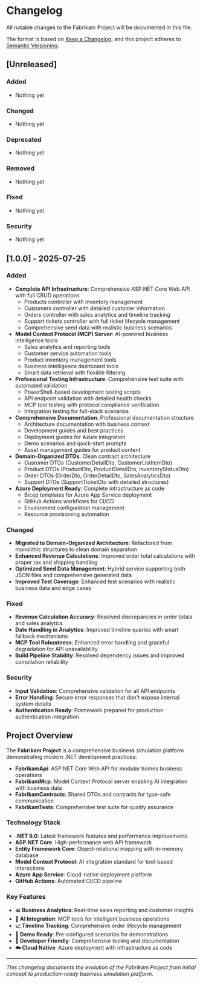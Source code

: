# Changelog

All notable changes to the Fabrikam Project will be documented in this file.

The format is based on [Keep a Changelog](https://keepachangelog.com/en/1.0.0/),
and this project adheres to [Semantic Versioning](https://semver.org/spec/v2.0.0.html).

## [Unreleased]

### Added
- Nothing yet

### Changed
- Nothing yet

### Deprecated
- Nothing yet

### Removed
- Nothing yet

### Fixed
- Nothing yet

### Security
- Nothing yet

## [1.0.0] - 2025-07-25

### Added
- **Complete API Infrastructure**: Comprehensive ASP.NET Core Web API with full CRUD operations
  - Products controller with inventory management
  - Customers controller with detailed customer information
  - Orders controller with sales analytics and timeline tracking
  - Support tickets controller with full ticket lifecycle management
  - Comprehensive seed data with realistic business scenarios
- **Model Context Protocol (MCP) Server**: AI-powered business intelligence tools
  - Sales analytics and reporting tools
  - Customer service automation tools
  - Product inventory management tools
  - Business intelligence dashboard tools
  - Smart data retrieval with flexible filtering
- **Professional Testing Infrastructure**: Comprehensive test suite with automated validation
  - PowerShell-based development testing scripts
  - API endpoint validation with detailed health checks
  - MCP tool testing with protocol compliance verification
  - Integration testing for full-stack scenarios
- **Comprehensive Documentation**: Professional documentation structure
  - Architecture documentation with business context
  - Development guides and best practices
  - Deployment guides for Azure integration
  - Demo scenarios and quick-start prompts
  - Asset management guides for product content
- **Domain-Organized DTOs**: Clean contract architecture
  - Customer DTOs (CustomerDetailDto, CustomerListItemDto)
  - Product DTOs (ProductDto, ProductDetailDto, InventoryStatusDto)
  - Order DTOs (OrderDto, OrderDetailDto, SalesAnalyticsDto)
  - Support DTOs (SupportTicketDto with detailed structures)
- **Azure Deployment Ready**: Complete infrastructure as code
  - Bicep templates for Azure App Service deployment
  - GitHub Actions workflows for CI/CD
  - Environment configuration management
  - Resource provisioning automation

### Changed
- **Migrated to Domain-Organized Architecture**: Refactored from monolithic structures to clean domain separation
- **Enhanced Revenue Calculations**: Improved order total calculations with proper tax and shipping handling
- **Optimized Seed Data Management**: Hybrid service supporting both JSON files and comprehensive generated data
- **Improved Test Coverage**: Enhanced test scenarios with realistic business data and edge cases

### Fixed
- **Revenue Calculation Accuracy**: Resolved discrepancies in order totals and sales analytics
- **Date Handling in Analytics**: Improved timeline queries with smart fallback mechanisms
- **MCP Tool Robustness**: Enhanced error handling and graceful degradation for API unavailability
- **Build Pipeline Stability**: Resolved dependency issues and improved compilation reliability

### Security
- **Input Validation**: Comprehensive validation for all API endpoints
- **Error Handling**: Secure error responses that don't expose internal system details
- **Authentication Ready**: Framework prepared for production authentication integration

## Project Overview

The **Fabrikam Project** is a comprehensive business simulation platform demonstrating modern .NET development practices:

- **FabrikamApi**: ASP.NET Core Web API for modular homes business operations
- **FabrikamMcp**: Model Context Protocol server enabling AI integration with business data
- **FabrikamContracts**: Shared DTOs and contracts for type-safe communication
- **FabrikamTests**: Comprehensive test suite for quality assurance

### Technology Stack
- **.NET 9.0**: Latest framework features and performance improvements
- **ASP.NET Core**: High-performance web API framework
- **Entity Framework Core**: Object-relational mapping with in-memory database
- **Model Context Protocol**: AI integration standard for tool-based interactions
- **Azure App Service**: Cloud-native deployment platform
- **GitHub Actions**: Automated CI/CD pipeline

### Key Features
- **📊 Business Analytics**: Real-time sales reporting and customer insights
- **🤖 AI Integration**: MCP tools for intelligent business operations
- **📈 Timeline Tracking**: Comprehensive order lifecycle management
- **🎯 Demo Ready**: Pre-configured scenarios for demonstrations
- **🔧 Developer Friendly**: Comprehensive tooling and documentation
- **☁️ Cloud Native**: Azure deployment with infrastructure as code

---

*This changelog documents the evolution of the Fabrikam Project from initial concept to production-ready business simulation platform.*
